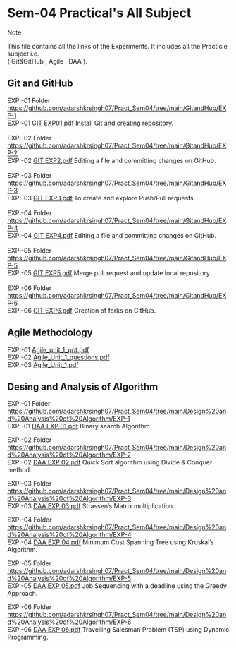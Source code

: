 # Sem-04 Practical's All Subject
> [!NOTE]
> This file contains all the links of the Experiments.
> It includes all the Practicle subject i.e.  
> ( Git&GitHub , Agile , DAA ).

## Git and GitHub   
EXP:-01  Folder https://github.com/adarshkrsingh07/Pract_Sem04/tree/main/GitandHub/EXP-1  
EXP:-01 [GIT EXP01.pdf](https://github.com/adarshkrsingh07/Pract_Sem04/files/14445228/GIT.EXP01.pdf) Install Git and creating repository.   
<br>
EXP:-02 Folder https://github.com/adarshkrsingh07/Pract_Sem04/tree/main/GitandHub/EXP-2      
EXP:-02 [GIT EXP2.pdf](https://github.com/adarshkrsingh07/Pract_Sem04/files/14445240/GIT.EXP2.pdf)   Editing a file and committing changes on GitHub.  
<br>
EXP:-03 Folder https://github.com/adarshkrsingh07/Pract_Sem04/tree/main/GitandHub/EXP-3  
EXP:-03 [GIT EXP3.pdf](https://github.com/adarshkrsingh07/Pract_Sem04/files/14445248/GIT.EXP3.pdf)   To create and explore Push/Pull requests.  
<br>
EXP:-04 Folder https://github.com/adarshkrsingh07/Pract_Sem04/tree/main/GitandHub/EXP-4  
EXP:-04 [GIT EXP4.pdf](https://github.com/adarshkrsingh07/Pract_Sem04/files/14445256/GIT.EXP4.pdf)   Editing a file and committing changes on GitHub.<br>
<br>
EXP:-05 Folder https://github.com/adarshkrsingh07/Pract_Sem04/tree/main/GitandHub/EXP-5  
EXP:-05 [GIT EXP5.pdf](https://github.com/adarshkrsingh07/Pract_Sem04/files/14452186/GIT.EXP5.pdf)  Merge pull request and update local repository.  
<br>
EXP:-06 Folder https://github.com/adarshkrsingh07/Pract_Sem04/tree/main/GitandHub/EXP-6  
EXP:-06 [GIT EXP6.pdf](https://github.com/adarshkrsingh07/Pract_Sem04/files/14513994/GIT.EXP6.pdf)  Creation of forks on GitHub.

## Agile Methodology
EXP:-01 [Agile_unit_1_ppt.pdf](https://github.com/adarshkrsingh07/Pract_Sem04/files/14445344/Agile_unit_1_ppt.pdf)  
EXP:-02 [Agile_Unit_1_questions.pdf](https://github.com/adarshkrsingh07/Pract_Sem04/files/14445345/Agile_Unit_1_questions.pdf)  
EXP:-03 [Agile_Unit_1.pdf](https://github.com/adarshkrsingh07/Pract_Sem04/files/14445346/Agile_Unit_1.pdf)  

## Desing and Analysis of Algorithm
EXP:-01 Folder https://github.com/adarshkrsingh07/Pract_Sem04/tree/main/Design%20and%20Analysis%20of%20Algorithm/EXP-1  
EXP:-01 [DAA EXP 01.pdf](https://github.com/adarshkrsingh07/Pract_Sem04/files/14445490/DAA.EXP.01.pdf)  Binary search Algorithm.<br>

EXP:-02 Folder https://github.com/adarshkrsingh07/Pract_Sem04/tree/main/Design%20and%20Analysis%20of%20Algorithm/EXP-2    
EXP:-02 [DAA EXP 02.pdf](https://github.com/adarshkrsingh07/Pract_Sem04/files/14445492/DAA.EXP.02.pdf)  Quick Sort algorithm using Divide & Conquer method.<br> 

EXP:-03 Folder https://github.com/adarshkrsingh07/Pract_Sem04/tree/main/Design%20and%20Analysis%20of%20Algorithm/EXP-3  
EXP:-03 [DAA EXP 03.pdf](https://github.com/adarshkrsingh07/Pract_Sem04/files/14445489/DAA.EXP.03.pdf)  Strassen’s Matrix multiplication.<br>

EXP:-04 Folder https://github.com/adarshkrsingh07/Pract_Sem04/tree/main/Design%20and%20Analysis%20of%20Algorithm/EXP-4  
EXP:-04 [DAA EXP 04.pdf](https://github.com/adarshkrsingh07/Pract_Sem04/files/14445498/DAA.EXP.04.pdf)  Minimum Cost Spanning Tree using Kruskal’s Algorithm.<br>

EXP:-05 Folder https://github.com/adarshkrsingh07/Pract_Sem04/tree/main/Design%20and%20Analysis%20of%20Algorithm/EXP-5  
EXP:-05 [DAA EXP 05.pdf](https://github.com/adarshkrsingh07/Pract_Sem04/files/14445496/DAA.EXP.05.pdf)  Job Sequencing with a deadline using the Greedy Approach.<br>

EXP:-06 Folder https://github.com/adarshkrsingh07/Pract_Sem04/tree/main/Design%20and%20Analysis%20of%20Algorithm/EXP-6  
EXP:-06 [DAA EXP 06.pdf](https://github.com/adarshkrsingh07/Pract_Sem04/files/14445493/DAA.EXP.06.pdf)  Travelling Salesman Problem (TSP) using Dynamic Programming.  

